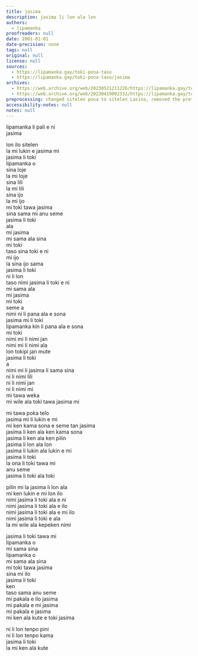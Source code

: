 ```yaml
---
title: jasima
description: jasima li lon ala lon
authors:
  - lipamanka
proofreaders: null
date: 2001-01-01
date-precision: none
tags: null
original: null
license: null
sources:
  - https://lipamanka.gay/toki-pona-taso
  - https://lipamanka.gay/toki-pona-taso/jasima
archives:
  - https://web.archive.org/web/20230521211226/https://lipamanka.gay/toki-pona-taso
  - https://web.archive.org/web/20230419002332/https://lipamanka.gay/toki-pona-taso/jasima
preprocessing: changed sitelen pona to sitelen Lasina, removed the pretty whitespace
accessibility-notes: null
notes: null
---
```


lipamanka li pali e ni  
jasima

lon ilo sitelen  
la mi lukin e jasima mi  
jasima li toki  
lipamanka o  
sina loje  
la mi loje  
sina lili  
la mi lili  
sina ijo  
la mi ijo  
mi toki tawa jasima  
sina sama mi anu seme  
jasima li toki  
ala  
mi jasima  
mi sama ala sina  
mi toki  
taso sina toki e ni  
mi ijo  
la sina ijo sama  
jasima li toki  
ni li lon  
taso nimi jasima li toki e ni  
mi sama ala  
mi jasima  
mi toki  
seme a  
nimi ni li pana ala e sona  
jasima mi li toki  
lipamanka kin li pana ala e sona  
mi toki  
nimi mi li nimi jan  
nimi mi li nimi ala  
lon tokipi jan mute  
jasima li toki  
a  
nimi mi li jasima li sama sina  
ni li nimi lili  
ni li nimi jan  
ni li nimi mi  
mi tawa weka  
mi wile ala toki tawa jasima mi

mi tawa poka telo  
jasima mi li lukin e mi  
mi ken kama sona e seme tan jasima  
jasima li ken ala ken kama sona  
jasima li ken ala ken pilin  
jasima li lon ala lon  
jasima li lukin ala lukin e mi  
jasima li toki  
la ona li toki tawa mi  
anu seme  
jasima li toki ala toki

pilin mi la jasima li lon ala  
mi ken lukin e mi lon ilo  
nimi jasima li toki ala e ni  
nimi jasima li toki ala e ilo  
nimi jasima li toki ala e mi ilo  
nimi jasima li toki e ala  
la mi wile ala kepeken nimi

jasima li toki tawa mi  
lipamanka o  
mi sama sina  
lipamanka o  
mi sama ala sina  
mi toki tawa jasima  
sina mi ilo  
jasima li toki  
ken  
taso sama anu seme  
mi pakala e ilo jasima  
mi pakala e mi jasima  
mi pakala e jasima  
mi ken ala kute e toki jasima

ni li lon tenpo pini  
ni li lon tenpo kama  
jasima li toki  
la mi ken ala kute
